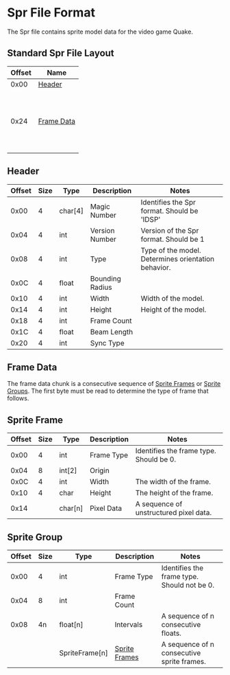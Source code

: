 # Spr File Format
The Spr file contains sprite model data for the video game Quake.

## Standard Spr File Layout
| Offset | Name |
|--------|----------|
| 0x00   | [Header](#header) |
| 0x24   | <br><br><br> [Frame Data](#frame-data) <br><br><br><br> |

## Header
| Offset | Size | Type     | Description           | Notes                                                   |
|--------|------|----------|-----------------------|---------------------------------------------------------|
| 0x00   | 4    | char[4]  | Magic Number          | Identifies the Spr format. Should be 'IDSP'             |
| 0x04   | 4    | int      | Version Number        | Version of the Spr format. Should be 1                  |
| 0x08   | 4    | int      | Type                  | Type of the model. Determines orientation behavior.     |
| 0x0C   | 4    | float    | Bounding Radius       |                                                         |
| 0x10   | 4    | int      | Width                 | Width of the model.                                     |
| 0x14   | 4    | int      | Height                | Height of the model.                                    |
| 0x18   | 4    | int      | Frame Count           |                                                         |
| 0x1C   | 4    | float    | Beam Length           |                                                         |
| 0x20   | 4    | int      | Sync Type             |                                                         |

## Frame Data
The frame data chunk is a consecutive sequence of [Sprite Frames](#sprite-frame) or [Sprite Groups](#sprite-group). The first byte must be read to determine the type of frame that follows.

## Sprite Frame
| Offset  | Size  | Type     | Description       | Notes       |
|---------|-------|----------|-------------------|-------------|
| 0x00    | 4     | int      | Frame Type        | Identifies the frame type. Should be 0.   |
| 0x04    | 8     | int[2]   | Origin            |             |
| 0x0C    | 4     | int      | Width             | The width of the frame.            |
| 0x10    | 4     | char     | Height            | The height of the frame.            |
| 0x14    |       | char[n]  | Pixel Data        | A sequence of unstructured pixel data.            |

## Sprite Group
| Offset  | Size  | Type           | Description       | Notes       |
|---------|-------|----------------|-------------------|-------------|
| 0x00    | 4     | int            | Frame Type        | Identifies the frame type. Should not be 0. |
| 0x04    | 8     | int            | Frame Count       |             |
| 0x08    | 4n    | float[n]       | Intervals         | A sequence of n consecutive floats. |
|         |       | SpriteFrame[n] | [Sprite Frames](#sprite-frame) | A sequence of n consecutive sprite frames. |
